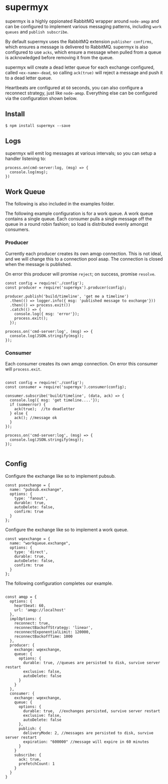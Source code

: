 # supermyx

supermyx is a highly oppionated RabbitMQ wrapper around `node-amqp` and can be configured to implement various messaging patterns, including `work queues` and `publish subscribe`.

By default supermyx uses the RabbitMQ extension `publisher confirms`, which ensures a message is delivered to RabbitMQ.  supermyx is also configured to use `acks`, which ensure a message when pulled from a queue is acknowledged before removing it from the queue.

supermyx will create a dead letter queue for each exchange configured, called ```<ex-name>-dead```, so calling `ack(true)` will reject a message and push it to a dead letter queue.

Heartbeats are configured at `60` seconds, you can also configure a reconnect strategy, just like `node-amqp`.  Everything else can be configured via the configuration shown below.


## Install

```
$ npm install supermyx --save
```


## Logs

supermyx will emit log messages at various intervals; so you can setup a handler listening to:

```
process.on(cmd-server:log, (msg) => {
  console.log(msg);
})
```

## Work Queue

The following is also included in the examples folder.

The following example configuration is for a work queue.  A work queue contains a single queue.  Each consumer pulls a single message off the queue in a round robin fashion; so load is distributed evenly amongst consumers.


### Producer

Currently each producer creates its own amqp connection. This is not ideal, and we will change this to a connection pool asap.  The connection is closed when the message is published.

On error this producer will promise `reject`; on success, promise `resolve`.

```
const config = require('./config');
const producer = require('supermyx').producer(config);

producer.publish('build/timeline', 'get me a timeline')
  .then(() => logger.info({ msg: 'published message to exchange'}))
  .then(() => process.exit())
  .catch(() => { 
    console.log({ msg: 'error'}); 
    process.exit(); 
  });

process.on('cmd-server:log', (msg) => {
  console.log(JSON.stringify(msg));
});

```


### Consumer

Each consumer creates its own amqp connection.  On error this consumer will `process.exit`.

```

const config = require('./config');
const consumer = require('supermyx').consumer(config);

consumer.subscribe('build/timeline', (data, ack) => {
  console.log({ msg: 'get timeline....'});
  if (someerror) {
    ack(true);  //to deadletter
  } else {
    ack(); //message ok
  }
});

process.on('cmd-server:log', (msg) => {
  console.log(JSON.stringify(msg));
});


```

## Config

Configure the exchange like so to implement pubsub.

```
const psexchange = {
  name: "pubsub.exchange",
  options: {
    type: 'fanout',
    durable: true,
    autoDelete: false,
    confirm: true
  }
};
```

Configure the exchange like so to implement a work queue.

```
const wqexchange = {
  name: "workqueue.exchange",
  options: {
    type: 'direct',
    durable: true,
    autoDelete: false,
    confirm: true
  }
};

```


The following configuration completes our example.

```

const amqp = {
  options: {
    heartbeat: 60,
    url: 'amqp://localhost'
  },
  implOptions: {
    reconnect: true,
    reconnectBackoffStrategy: 'linear',
    reconnectExponentialLimit: 120000,
    reconnectBackoffTime: 1000
  },
  producer: {
    exchange: wqexchange,
    queue: {
      options: {
        durable: true, //queues are persisted to disk, survive server restart
        exclusive: false,
        autoDelete: false 
      }
    }
  },
  consumer: {
    exchange: wqexchange,
    queue: {
      options: {
        durable: true,  //exchanges persisted, survive server restart
        exclusive: false,
        autoDelete: false 
      },
      publish: {
        deliveryMode: 2, //messages are persisted to disk, survive server restart
        expiration: "600000" //message will expire in 60 minutes
      }
    }
    subscribe: {
      ack: true,
      prefetchCount: 1
    }
  }
}

```
